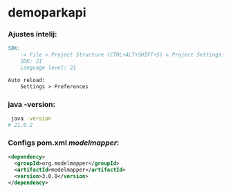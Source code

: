 # demoparkapi


### Ajustes intelij:
``` markdown
SDK:
    -> File > Project Structure (CTRL+ALT+SHIFT+S) > Project Settings: 
    SDK: 21
    Language level: 21

Auto reload:
    Settings > Preferences 

```

### java -version:
``` bash
 java -version
# 21.0.2
```


### Configs pom.xml _modelmapper_:

``` xml
<dependency>
  <groupId>org.modelmapper</groupId>
  <artifactId>modelmapper</artifactId>
  <version>3.0.0</version>
</dependency>
```